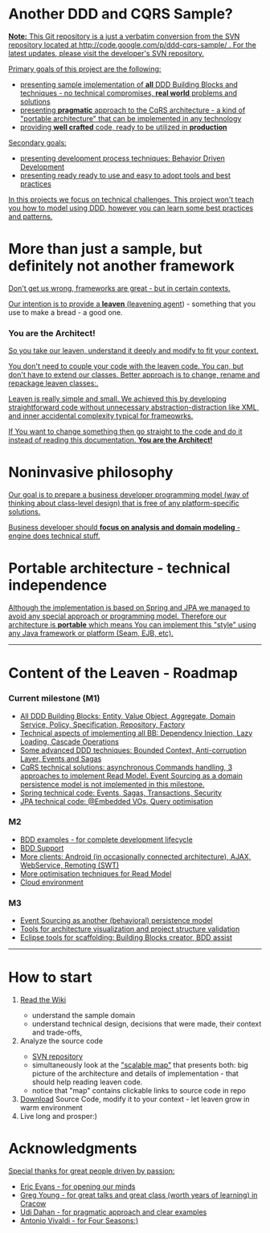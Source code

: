 <div xmlns="http://www.w3.org/1999/xhtml" class="psdescription" id="wikicontent">

<h1><a name="Another_DDD_and_CqRS_Sample?"/>Another DDD and CQRS Sample?<a class="section_anchor" href="#Another_DDD_and_CqRS_Sample?"/></h1>
<p><b>Note:</b> This Git repository is a just a verbatim conversion from the SVN repository located 
at http://code.google.com/p/ddd-cqrs-sample/ .  For the latest updates, please visit the developer's SVN repository.</p>
<p>Primary goals of this project are the following: </p>
<ul>
<li>presenting sample implementation of <strong>all</strong> DDD Building Blocks and techniques - no technical compromises, <strong>real world</strong> problems and solutions </li>
<li>presenting <strong>pragmatic</strong> approach to the CqRS architecture - a kind of "portable architecture" that can be implemented in any technology </li>
<li>providing <strong>well crafted</strong> code, ready to be utilized in <strong>production</strong> </li>
</ul>
<p/>
<p>Secondary goals: </p>
<ul>
<li>presenting development process techniques: Behavior Driven Development </li>
<li>presenting ready ready to use and easy to adopt tools and best practices </li>
</ul>
<p/>
<p>In this projects we focus on technical challenges. This project won't teach you how to model using DDD, however you can learn some best practices and patterns. </p>
 
<h1><a name="More_than_just_a_sample,_but_definitely_not_another_framework"/>More than just a sample, but definitely not another framework<a class="section_anchor" href="#More_than_just_a_sample,_but_definitely_not_another_framework"/></h1>
<p>Don't get us wrong, frameworks are great - but in certain contexts. </p>
<p>Our intention is to provide a <strong>leaven</strong> (<a rel="nofollow" href="http://en.wikipedia.org/wiki/Leavening_agent">leavening agent</a>) - something that you use to make a bread - a good one. </p>
<h3><a name="You_are_the_Architect!"/>You are the Architect!<a class="section_anchor" href="#You_are_the_Architect!"/></h3>
<p>So you take our leaven, understand it deeply and modify to fit your context. </p>
<p>You don't need to couple your code with the leaven code. You can, but don't have to extend our classes. Better approach is to change, rename and repackage leaven classes:. </p>
<p>Leaven is really simple and small. We achieved this by developing straightforward code without unnecessary abstraction-distraction like XML, and inner accidental complexity typical for frameowrks. </p>
<p>If You want to change something then go straight to the code and do it instead of reading this documentation. <strong>You are the Architect!</strong> </p>
 
<h1><a name="Noninvasive_philosophy"/>Noninvasive philosophy<a class="section_anchor" href="#Noninvasive_philosophy"/></h1>
<p>Our goal is to prepare a business developer programming model (way of thinking about class-level design) that is free of any platform-specific solutions. </p>
<p>Business developer should <strong>focus on analysis and domain modeling</strong> - engine does technical stuff. </p>
<h1><a name="Portable_architecture_-_technical_independence"/>Portable architecture - technical independence<a class="section_anchor" href="#Portable_architecture_-_technical_independence"/></h1>
<p>Although the implementation is based on Spring and JPA we managed to avoid any special approach or programming model. Therefore our architecture is <strong>portable</strong> which means You can implement this "style" using any Java framework or platform (Seam, EJB, etc). </p>

<hr/>
<p/>
 
<h1><a name="Content_of_the_Leaven_-_Roadmap"/>Content of the Leaven - Roadmap<a class="section_anchor" href="#Content_of_the_Leaven_-_Roadmap"/></h1>
<h3><a name="Current_milestone_(M1)"/>Current milestone (M1)<a class="section_anchor" href="#Current_milestone_(M1)"/></h3>
<ul>
<li>All DDD Building Blocks: Entity, Value Object, Aggregate, Domain Service, Policy, Specification, Repository, Factory </li>
<li>Technical aspects of implementing all BB: Dependency Injection, Lazy Loading, Cascade Operations </li>
<li>Some advanced DDD techniques: Bounded Context, Anti-corruption Layer, Events and Sagas </li>
<li>CqRS technical solutions: asynchronous Commands handling, 3 approaches to implement Read Model. Event Sourcing as a domain persistence model is not implemented in this milestone. </li>
<li>Spring technical code: Events, Sagas, Transactions, Security </li>
<li>JPA technical code: @Embedded VOs, Query optimisation </li>
</ul>
<h3><a name="M2"/>M2<a class="section_anchor" href="#M2"/></h3>
<ul>
<li>BDD examples - for complete development lifecycle </li>
<li>BDD Support </li>
<li>More clients: Android (in occasionally connected architecture), AJAX, WebService, Remoting (SWT) </li>
<li>More optimisation techniques for Read Model </li>
<li>Cloud environment </li>
</ul>
<h3><a name="M3"/>M3<a class="section_anchor" href="#M3"/></h3>
<ul>
<li>Event Sourcing as another (behavioral) persistence model </li>
<li>Tools for architecture visualization and project structure validation </li>
<li>Eclipse tools for scaffolding: Building Blocks creator, BDD assist </li>
</ul>

<hr/>

<h1><a name="How_to_start"/>How to start<a class="section_anchor" href="#How_to_start"/></h1>
<ol>
<li>Read the <a rel="nofollow" href="http://code.google.com/p/ddd-cqrs-sample/wiki/TableOfContents">Wiki</a> </li>
<ul>
<li>understand the sample domain </li>
<li>understand technical design, decisions that were made, their context and trade-offs,  </li>
</ul>
<li>Analyze the source code </li>
<ul>
<li><a rel="nofollow" href="http://code.google.com/p/ddd-cqrs-sample/source/browse/#svn%2Ftrunk%2Fddd_cqrs-sample">SVN repository</a> </li>
<li>simultaneously look at the <a rel="nofollow" href="http://prezi.com/hi2dmhfej9zu/ddd-cqrs-sample/">"scalable map"</a> that presents both: big picture of the architecture and details of implementation - that should help reading leaven code. </li>
<li>notice that "map" contains clickable links to source code in repo </li>
</ul>
<li><a rel="nofollow" href="http://code.google.com/p/ddd-cqrs-sample/source/checkout">Download</a> Source Code, modify it to your context - let leaven grow in warm environment </li>
<li>Live long and prosper:) </li>
</ol>

<h1><a name="Acknowledgments"/>Acknowledgments<a class="section_anchor" href="#Acknowledgments"/></h1>
<p>Special thanks for great people driven by passion: </p>
<ul>
<li>Eric Evans - for opening our minds </li>
<li>Greg Young - for great talks and great class (worth years of learning) in Cracow </li>
<li>Udi Dahan - for pragmatic approach and clear examples </li>
<li>Antonio Vivaldi - for Four Seasons:) </li>
</ul>
<p/>

</div>
